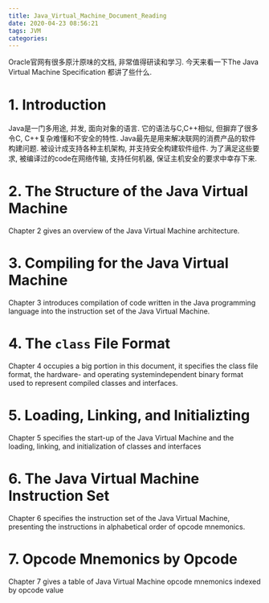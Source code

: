 ```yaml
---
title: Java_Virtual_Machine_Document_Reading
date: 2020-04-23 08:56:21
tags: JVM
categories: 
---
```

Oracle官网有很多原汁原味的文档, 非常值得研读和学习. 今天来看一下The Java Virtual Machine Specification 都讲了些什么.

# 1. Introduction

Java是一门多用途, 并发, 面向对象的语言. 它的语法与C,C++相似, 但摒弃了很多令C, C++复杂难懂和不安全的特性. Java最先是用来解决联网的消费产品的软件构建问题. 被设计成支持各种主机架构, 并支持安全构建软件组件. 为了满足这些要求, 被编译过的code在网络传输, 支持任何机器, 保证主机安全的要求中幸存下来.
# 2. The Structure of the Java Virtual Machine 

Chapter 2 gives an overview of the Java Virtual Machine architecture.

# 3. Compiling for the Java Virtual Machine

Chapter 3 introduces compilation of code written in the Java programming language into the instruction set of the Java Virtual Machine.

# 4. The `class` File Format

Chapter 4 occupies a big portion in this document, it specifies the class file format, the hardware- and operating systemindependent binary format used to represent compiled classes and interfaces.

# 5. Loading, Linking, and Initializting

Chapter 5 specifies the start-up of the Java Virtual Machine and the loading,
linking, and initialization of classes and interfaces

# 6. The Java Virtual Machine Instruction Set

Chapter 6 specifies the instruction set of the Java Virtual Machine, presenting the
instructions in alphabetical order of opcode mnemonics.

# 7. Opcode Mnemonics by Opcode

Chapter 7 gives a table of Java Virtual Machine opcode mnemonics indexed by
opcode value

